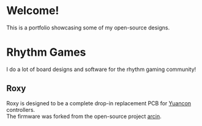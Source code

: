 # Welcome!

This is a portfolio showcasing some of my open-source designs.

# Rhythm Games

I do a lot of board designs and software for the rhythm gaming community!

## Roxy

Roxy is designed to be a complete drop-in replacement PCB for [Yuancon](https://yuancon.store/) controllers.  
The firmware was forked from the open-source project [arcin](https://cgit.jvnv.net/arcin/).